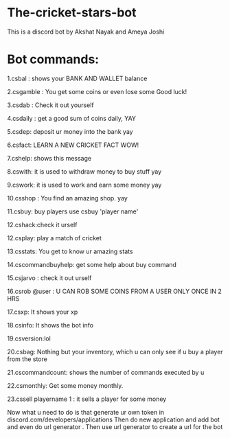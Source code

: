 # The-cricket-stars-bot
This is a discord bot by Akshat Nayak and Ameya Joshi

# Bot commands:
1.csbal : shows your BANK AND WALLET balance

2.csgamble : You get some coins or even lose some Good luck!

3.csdab : Check it out yourself

4.csdaily : get a good sum of coins daily, YAY

5.csdep: deposit ur money into the bank yay

6.csfact: LEARN A NEW CRICKET FACT WOW!

7.cshelp: shows this message

8.cswith: it is used to withdraw money to buy stuff yay

9.cswork: it is used to work and earn some money yay

10.csshop : You find an amazing shop. yay

11.csbuy: buy players use csbuy 'player name'

12.cshack:check it urself

12.csplay: play a match of cricket

13.csstats: You get to know ur amazing stats

14.cscommandbuyhelp: get some help about buy command

15.csjarvo : check it out urself

16.csrob @user : U CAN ROB SOME COINS FROM A USER ONLY ONCE IN 2 HRS

17.csxp: It shows your xp

18.csinfo: It shows the bot info

19.csversion:lol

20.csbag: Nothing but your inventory, which u can only see if u buy a player from the store

21.cscommandcount: shows the number of commands executed by u

22.csmonthly: Get some money monthly.

23.cssell playername 1 : it sells a player for some money


Now what u need to do is that generate ur own token in discord.com/developers/applications
Then do new application and add bot and even do url generator .
Then use url generator to create a url for the bot
